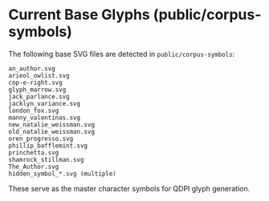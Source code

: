 # Current Base Glyphs (public/corpus-symbols)

The following base SVG files are detected in `public/corpus-symbols`:

```text
an_author.svg
arieol_owlist.svg
cop-e-right.svg
glyph_marrow.svg
jack_parlance.svg
jacklyn_variance.svg
london_fox.svg
manny_valentinas.svg
new_natalie_weissman.svg
old_natalie_weissman.svg
oren_progresso.svg
phillip_bafflemint.svg
princhetta.svg
shamrock_stillman.svg
The_Author.svg
hidden_symbol_*.svg (multiple)
```

These serve as the master character symbols for QDPI glyph generation.